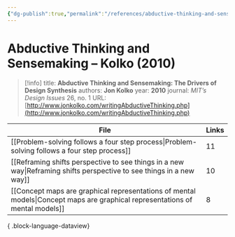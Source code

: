 ```yaml
---
{"dg-publish":true,"permalink":"/references/abductive-thinking-and-sensemaking-kolko-2010/"}
---
```



# Abductive Thinking and Sensemaking – Kolko (2010)

> [!info]
> title: **Abductive Thinking and Sensemaking: The Drivers of Design Synthesis**
> authors: **Jon Kolko**
> year: **2010**
> journal: _MIT’s Design Issues_ 26, no. 1
> URL: [http://www.jonkolko.com/writingAbductiveThinking.php](http://www.jonkolko.com/writingAbductiveThinking.php)



| File                                                                                                                            | Links |
| ------------------------------------------------------------------------------------------------------------------------------- | ----- |
| [[Problem-solving follows a four step process\|Problem-solving follows a four step process]]                                 | 11    |
| [[Reframing shifts perspective to see things in a new way\|Reframing shifts perspective to see things in a new way]]         | 10    |
| [[Concept maps are graphical representations of mental models\|Concept maps are graphical representations of mental models]] | 8     |

{ .block-language-dataview}